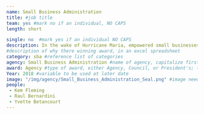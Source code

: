 ```yaml
---
name: Small Business Administration
title: #job title
team: yes #mark no if an individual, NO CAPS
length: short

single: no  #mark yes if an individual NO CAPS
description: In the wake of Hurricane Maria, empowered small businesses with information and resources in 94% of the municipalities across Puerto Rico. The hurricane knocked out 80 percent of Puerto Rico’s utility poles and left all 3.4 million residents without electricity, meaning personal outreach and coalition building was essential to reaching communities in need.
#description of why there winning award, in an excel spreadsheet
category: sba #reference list of categories
agency: Small Business Administration #name of agency, capitalize first letter of each name
award: Agency #type of award, either Agency, Council, or President's; this is case sensitive so make sure to match the options listed exactly. This section generates the format of the card
Year: 2018 #variable to be used at later date
image: "/img/agency/Small_Business_Administration_Seal.png" #image needed for Team award (agency seal) and President's award (headshot); leave empty if and individual Agency award
people:
 - Kem Fleming
 - Raul Bernardini
 - Yvette Betancourt
---
```

